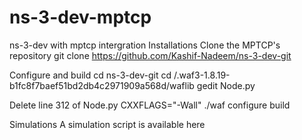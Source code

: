 # ns-3-dev-mptcp
ns-3-dev with mptcp intergration
Installations
Clone the MPTCP's repository
git clone https://github.com/Kashif-Nadeem/ns-3-dev-git

Configure and build
cd ns-3-dev-git
cd /.waf3-1.8.19-b1fc8f7baef51bd2db4c2971909a568d/waflib
gedit Node.py

Delete line 312 of Node.py 
CXXFLAGS="-Wall" ./waf configure build

Simulations
A simulation script is available here









